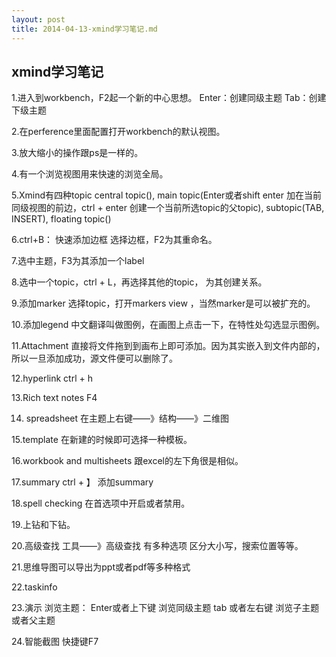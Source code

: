 ```yaml
---
layout: post
title: 2014-04-13-xmind学习笔记.md
---
```


## xmind学习笔记

1.进入到workbench，F2起一个新的中心思想。
         Enter：创建同级主题
         Tab：创建下级主题

2.在perference里面配置打开workbench的默认视图。

3.放大缩小的操作跟ps是一样的。

4.有一个浏览视图用来快速的浏览全局。

5.Xmind有四种topic
         central topic(),    main topic(Enter或者shift enter  加在当前同级视图的前边，ctrl + enter 创建一个当前所选topic的父topic),     subtopic(TAB, INSERT),   floating topic()

6.ctrl+B：  快速添加边框   选择边框，F2为其重命名。

7.选中主题，F3为其添加一个label

8.选中一个topic，ctrl + L，再选择其他的topic， 为其创建关系。

9.添加marker
         选择topic，打开markers view ，当然marker是可以被扩充的。

10.添加legend
  中文翻译叫做图例，在画图上点击一下，在特性处勾选显示图例。

11.Attachment
  直接将文件拖到到画布上即可添加。因为其实嵌入到文件内部的，所以一旦添加成功，源文件便可以删除了。

12.hyperlink
         ctrl + h

13.Rich text notes
         F4

14. spreadsheet
         在主题上右键——》结构——》二维图

15.template
         在新建的时候即可选择一种模板。

16.workbook and multisheets
         跟excel的左下角很是相似。

17.summary
ctrl + 】   添加summary

18.spell checking
         在首选项中开启或者禁用。

19.上钻和下钻。

20.高级查找
         工具——》高级查找   有多种选项    区分大小写，搜索位置等等。

21.思维导图可以导出为ppt或者pdf等多种格式

22.taskinfo

23.演示
         浏览主题：
                   Enter或者上下键    浏览同级主题
                   tab  或者左右键     浏览子主题或者父主题

24.智能截图
     快捷键F7

